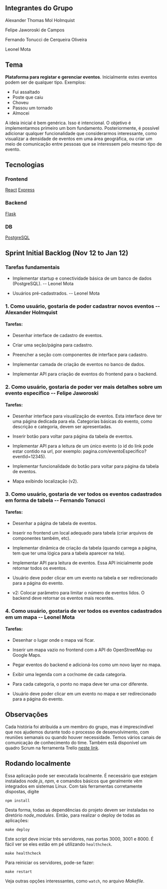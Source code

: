 ## Integrantes do Grupo

Alexander Thomas Mol Holmquist

Felipe Jaworoski de Campos

Fernando Tonucci de Cerqueira Oliveira

Leonel Mota

## Tema

**Plataforma para registar e gerenciar eventos**. Inicialmente estes eventos
podem ser de qualquer tipo. Exemplos:

- Fui assaltado
- Poste que caiu
- Choveu
- Passou um tornado
- Almocei

A ideia inicial é bem genérica. Isso é intencional. O objetivo é implementarmos
primeiro um bom fundamento. Posteriormente, é possível adicionar qualquer
funcionalidade que considerarmos interessante, como visualizar a densidade de
eventos em uma área geográfica, ou criar um meio de comunicação entre pessoas
que se interessem pelo mesmo tipo de evento.

## Tecnologias

### Frontend

[React](https://reactjs.org/)
[Express](https://expressjs.com/)

### Backend

[Flask](https://flask.palletsprojects.com/en/2.0.x/#user-s-guide)

### DB

[PostgreSQL](https://www.postgresql.org/)

## Sprint Initial Backlog (Nov 12 to Jan 12)

### Tarefas fundamentais

- Implementar startup e conectividade básica de um banco de dados (PostgreSQL).
  -- Leonel Mota

- Usuários pré-cadastrados. -- Leonel Mota

### 1. Como usuário, gostaria de poder cadastrar novos eventos -- Alexander Holmquist

#### Tarefas:

- Desenhar interface de cadastro de eventos.

- Criar uma seção/página para cadastro.

- Preencher a seção com componentes de interface para cadastro.

- Implementar camada de criação de eventos no banco de dados.

- Implementar API para criação de eventos do frontend para o backend.


### 2. Como usuário, gostaria de poder ver mais detalhes sobre um evento específico -- Felipe Jaworoski

#### Tarefas:

- Desenhar interface para visualização de eventos. Esta interface deve ter uma
  página dedicada para ela. Categorias básicas do evento, como descrição e
  categoria, devem ser apresentadas.

- Inserir botão para voltar para página da tabela de eventos.

- Implementar API para a leitura de um único evento (o id do link pode estar
  contido na url, por exemplo: pagina.com/eventoEspecifico?eventId=12345).

- Implementar funcionalidade do botão para voltar para página da tabela de
  eventos.

- Mapa exibindo localização (v2).

### 3. Como usuário, gostaria de ver todos os eventos cadastrados em forma de tabela -- Fernando Tonucci

#### Tarefas:

- Desenhar a página de tabela de eventos.

- Inserir no frontend um local adequado para tabela (criar arquivos de
  componentes também, etc).

- Implementar dinâmica de criação da tabela (quando carrega a página, tem que
  ter uma lógica para a tabela aparecer na tela).

- Implementar API para leitura de eventos. Essa API inicialmente pode retornar
  todos os eventos.

- Usuário deve poder clicar em um evento na tabela e ser redirecionado para a
  página do evento.

- v2: Colocar parâmetro para limitar o número de eventos lidos. O backend deve
  retornar os eventos mais recentes.

### 4. Como usuário, gostaria de ver todos os eventos cadastrados em um mapa -- Leonel Mota

#### Tarefas:

- Desenhar o lugar onde o mapa vai ficar.

- Inserir um mapa vazio no frontend com a API do OpenStreetMap ou Google Maps.

- Pegar eventos do backend e adicioná-los como um novo layer no mapa.

- Exibir uma legenda com a cor/nome de cada categoria.

- Para cada categoria, o ponto no mapa deve ter uma cor diferente.

- Usuário deve poder clicar em um evento no mapa e ser redirecionado para a
  página do evento.


## Observações

Cada história foi atribuída a um membro do grupo, mas é imprescindível que nos
ajudemos durante todo o processo de desenvolvimento, com reuniões semanais ou
quando houver necessidade. Temos vários canais de comunicação de conhecimento do
time. Também está disponível um quadro Scrum na ferramenta Trello [neste
link](https://trello.com/b/hzcN7NV4/sprint-10).

## Rodando localmente

Essa aplicação pode ser executada localmente. É necessário que estejam
instalados _node.js_, _npm_, e comandos básicos que geralmente vêm integrados em
sistemas Linux. Com tais ferramentas corretamente dispostas, digite

```shell
npm install
```

Desta forma, todas as dependências do projeto devem ser instaladas no diretório
*node_modules*. Então, para realizar o deploy de todas as aplicações:

```shell
make deploy
```

Este script deve iniciar três servidores, nas portas 3000, 3001 e 8000. É fácil
ver se eles estão em pé utilizando `healthcheck`.

```shell
make healthcheck
```

Para reiniciar os servidores, pode-se fazer:

```shell
make restart
```

Veja outras opções interessantes, como `watch`, no arquivo *Makefile*.
